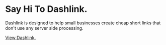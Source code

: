 # Say Hi To Dashlink.

Dashlink is designed to help small businesses create cheap short links that don't use any server side processing.

<a href="https://dashlink.co">View Dashlink.</a>
